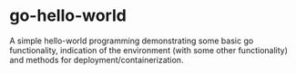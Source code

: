 # go-hello-world
A simple hello-world programming demonstrating some basic go functionality, indication of the environment (with some other functionality) and methods for deployment/containerization.
